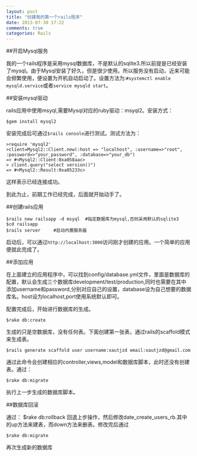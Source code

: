 ```yaml
---
layout: post
title: "创建我的第一个rails程序"
date: 2013-07-30 17:22
comments: true
categories: Rails
---
```


##开启Mysql服务

我的一个rails程序是采用mysql数据库，不是默认的sqlite3.所以前提是已经安装了mysql。由于Mysql安装了好久，但是很少使用。所以服务没有启动，近来可能会频繁使用，便设置为开机自动启动了。设置方法为:`#systemctl enable mysqld.service`或者`service mysqld start`。

##安装mysql驱动

rails应用中使用msyql,需要Mysql对应的ruby驱动：msyql2。安装方式：
	
	$gem install mysql2

安装完成后可通过`$rails console`进行测试。测试方法为：

	>require 'mysql2'
	>client=Mysql2::Client.new(:host => "localhost", :username=>"root", :password=>"your_password", :database=>"your_db")
	=> #<Mysql2::Client:0xa058aac>
	> client.query("select version()")
	=> #<Mysql2::Result:0xa05233c>

这样表示已经连接成功。

到此为止，前期工作已经完成，后面就开始动手了。

<!-- more -->

##创建rails应用

	$rails new railsapp -d msyql  #指定数据库为mysql,否则采用默认的sqlite3
	$cd railsapp
	$rails server     #启动内置服务器

启动后，可以通过`http://localhost:3000`访问刚才创建的应用。一个简单的应用便就此完成了。

##添加应用

在上面建立的应用程序中，可以找到config/database.yml文件，里面是数据库的配置，默认会生成三个数据库development/test/production,同时也需要在其中添加username和password,分别对应自己的设置，database设为自己想要的数据库名。host设为localhost,port使用系统默认即可。

配置完成后，开始进行数据库的生成。
	
	$rake db:create

生成的只是空数据库，没有任何表。下面创建第一张表，通过rails的scaffold模式来生成表。

	$rails generate scaffold user username:xautjzd email:xautjzd@gmail.com 

通过此命令会创建相应的controller,views,model和数据库脚本，此时还没有创建表。通过：

	$rake db:migrate

执行上一步生成的数据库脚本。

##数据库回滚

通过：
	$rake db:rollback
回退上步操作，然后修改date\_create\_users\_rb.其中的up方法来建表，而down方法来删表。修改完后通过

	$rake db:migrate

再次生成新的数据库
